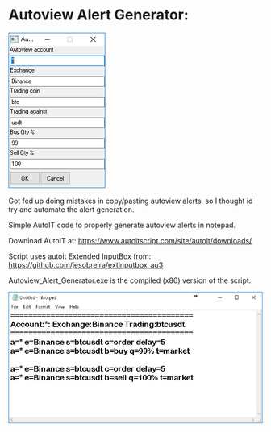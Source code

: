 # Autoview Alert Generator:

![2019-01-08_14-48-19](2019-01-08_14-48-19.jpg)

Got fed up doing mistakes in copy/pasting autoview alerts, so I thought id try and automate the alert generation.

Simple AutoIT code to properly generate autoview alerts in notepad.

Download AutoIT at: https://www.autoitscript.com/site/autoit/downloads/

Script uses autoit Extended InputBox from: https://github.com/jesobreira/extinputbox_au3

Autoview_Alert_Generator.exe is the compiled (x86) version of the script.

![2019-01-08_14-59-35](2019-01-08_14-59-35.jpg)
